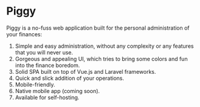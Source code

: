 # Piggy

Piggy is a no-fuss web application built for the personal administration of your finances:

1. Simple and easy administration, without any complexity or any features that you will never use.
2. Gorgeous and appealing UI, which tries to bring some colors and fun into the finance boredom.
3. Solid SPA built on top of Vue.js and Laravel frameworks.
4. Quick and slick addition of your operations.
5. Mobile-friendly.
6. Native mobile app (coming soon).
7. Available for self-hosting.
